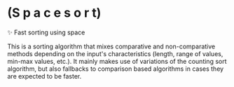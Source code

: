 # (S p a c e s o r t)
✨ Fast sorting using space

This is a sorting algorithm that mixes comparative and non-comparative methods depending 
on the input's characteristics (length, range of values, min-max values, etc.). It mainly makes 
use of variations of the counting sort algorithm, but also fallbacks to comparison based algorithms 
in cases they are expected to be faster.
